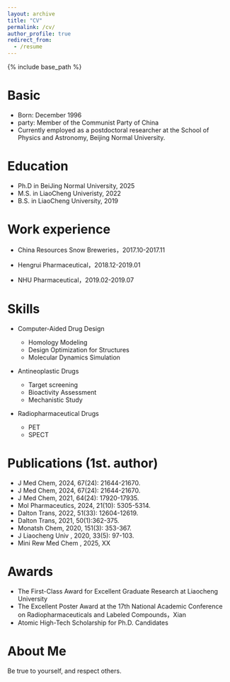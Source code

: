 ```yaml
---
layout: archive
title: "CV"
permalink: /cv/
author_profile: true
redirect_from:
  - /resume
---
```


{% include base_path %}

Basic
======
* Born: December 1996​
* party: Member of the Communist Party of China
* Currently employed as a postdoctoral researcher at the School of Physics and Astronomy, Beijing Normal University.

Education
======
* Ph.D in BeiJing Normal University, 2025
* M.S. in LiaoCheng Univeristy,  2022
* B.S. in LiaoCheng University, 2019

Work experience
======
* China Resources Snow Breweries，2017.10-2017.11
 
* Hengrui Pharmaceutical​，2018.12-2019.01
 
* NHU Pharmaceutical，2019.02-2019.07
  
Skills
======
* Computer-Aided Drug Design
  * Homology Modeling 
  * Design Optimization for Structures
  * Molecular Dynamics Simulation

* ​Antineoplastic Drugs​​ 
  * Target screening
  * Bioactivity Assessment
  * Mechanistic Study

* Radiopharmaceutical Drugs
  * PET
  * SPECT

Publications (1st. author)
======
* J Med Chem,  2024, 67(24): 21644-21670.
* J Med Chem,  2024, 67(24): 21644-21670.
* J Med Chem,  2021, 64(24): 17920-17935.
* Mol Pharmaceutics,  2024, 21(10): 5305-5314.
* Dalton Trans,  2022, 51(33): 12604-12619.
* Dalton Trans, 2021, 50(1):362-375.
* Monatsh Chem,  2020, 151(3): 353-367.
* J Liaocheng Univ , 2020, 33(5): 97-103. 
* Mini Rew Med Chem , 2025, XX

Awards
======
* The First-Class Award for Excellent Graduate Research at Liaocheng University
* The Excellent Poster Award at the 17th National Academic Conference on Radiopharmaceuticals and Labeled Compounds，Xian
* Atomic High-Tech Scholarship for Ph.D. Candidates

About Me
======
Be true to yourself, and respect others.
